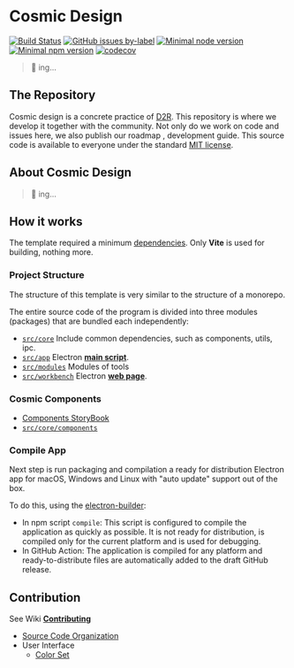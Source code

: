 # Cosmic Design

[![Build Status](https://github.com/design-to-release/cosmic/workflows/ci/badge.svg?branch=main)](https://github.com/design-to-release/cosmic/actions)
[![GitHub issues by-label](https://img.shields.io/github/issues/design-to-release/cosmic/help%20wanted?label=issues%20need%20help&logo=github)](https://github.com/design-to-release/cosmic/issues?q=label%3A%22help+wanted%22+is%3Aopen+is%3Aissue)
[![Minimal node version](https://img.shields.io/static/v1?label=node&message=%3E=14.16&logo=node.js&color)](https://nodejs.org/about/releases/)
[![Minimal npm version](https://img.shields.io/static/v1?label=npm&message=%3E=7.7&logo=npm&color)](https://github.com/npm/cli/releases)
[![codecov](https://codecov.io/gh/design-to-release/cosmic/branch/main/graph/badge.svg)](https://codecov.io/gh/design-to-release/cosmic)

> 🚧 ing...

## The Repository

Cosmic design is a concrete practice of [D2R](https://design-to-release.github.io/docs).
This repository is where we develop it together with the community. Not only do we work on code and issues here, we also publish our roadmap , development guide. This source code is available to everyone under the standard [MIT license](LICENSE.txt).

## About Cosmic Design

> 🚧 ing...

## How it works

The template required a minimum [dependencies](package.json). Only **Vite** is used for building, nothing more.

### Project Structure

The structure of this template is very similar to the structure of a monorepo.

The entire source code of the program is divided into three modules (packages) that are bundled each independently:

-   [`src/core`](src/core)
    Include common dependencies, such as components, utils, ipc.
-   [`src/app`](src/app)
    Electron [**main script**](https://www.electronjs.org/docs/tutorial/quick-start#create-the-main-script-file).
-   [`src/modules`](src/modules)
    Modules of tools
-   [`src/workbench`](src/workbench)
    Electron [**web page**](https://www.electronjs.org/docs/tutorial/quick-start#create-a-web-page).

### Cosmic Components

-   [Components StoryBook](https://design-to-release.github.io/cosmic/components)
-   [`src/core/components`](src/core/components)

### Compile App

Next step is run packaging and compilation a ready for distribution Electron app for macOS, Windows and Linux with "auto update" support out of the box.

To do this, using the [electron-builder]:

-   In npm script `compile`: This script is configured to compile the application as quickly as possible. It is not ready for distribution, is compiled only for the current platform and is used for debugging.
-   In GitHub Action: The application is compiled for any platform and ready-to-distribute files are automatically added to the draft GitHub release.

## Contribution

See Wiki **[Contributing](https://github.com/design-to-release/cosmic/wiki/Contributing)**

-   [Source Code Organization](https://github.com/design-to-release/cosmic/wiki/Source-Code-Organization)
-   User Interface
    -   [Color Set](https://github.com/design-to-release/cosmic/wiki/Color-Set)

[electron]: https://github.com/electron/electron
[electron-builder]: https://github.com/electron-userland/electron-builder
[svelte]: https://github.com/sveltejs/svelte
[typescript]: https://github.com/microsoft/TypeScript/
[spectron]: https://github.com/electron-userland/spectron
[smelte]: https://github.com/matyunya/smelte
[tailwindcss]: https://github.com/tailwindlabs/tailwindcss
